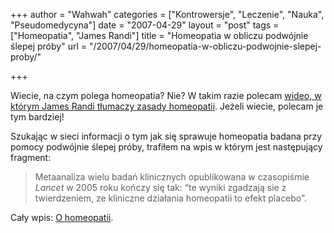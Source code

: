 +++
author = "Wahwah"
categories = ["Kontrowersje", "Leczenie", "Nauka", "Pseudomedycyna"]
date = "2007-04-29"
layout = "post"
tags = ["Homeopatia", "James Randi"]
title = "Homeopatia w obliczu podwójnie ślepej próby"
url = "/2007/04/29/homeopatia-w-obliczu-podwojnie-slepej-proby/"

+++

Wiecie, na czym polega homeopatia? Nie? W takim razie polecam [wideo, w którym James Randi tłumaczy zasady homeopatii][1]. Jeżeli wiecie, polecam je tym bardziej!

Szukając w sieci informacji o tym jak się sprawuje homeopatia badana przy pomocy podwójnie ślepej próby, trafiłem na wpis w którym jest następujący fragment:

> Metaanaliza wielu badań klinicznych opublikowana w czasopiśmie _Lancet_ w 2005 roku kończy się tak: “te wyniki zgadzają sie z twierdzeniem, ze kliniczne działania homeopatii to efekt placebo”.

Cały wpis: [O homeopatii][2].

 [1]: http://www.youtube.com/watch?v=BWE1tH93G9U
 [2]: http://migg.wordpress.com/2007/04/12/o-homeopatii/